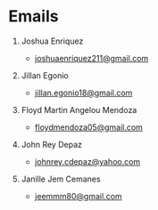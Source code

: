  # Emails

1. Joshua Enriquez
    - [joshuaenriquez211@gmail.com](mailto:joshuaenriquez211@gmail.com)


2. Jillan Egonio
    - [jillan.egonio18@gmail.com](mailto:jillan.egonio18@gmail.com)

3. Floyd Martin Angelou Mendoza
    - [floydmendoza05@gmail.com](mailto:floydmendoza05@gmail.com)

4. John Rey Depaz
    - [johnrey.cdepaz@yahoo.com](mailto:johnrey.cdepaz@yahoo.com)

5. Janille Jem Cemanes
    - [jeemmm80@gmail.com](mailto:jeemmm80@gmail.com)
